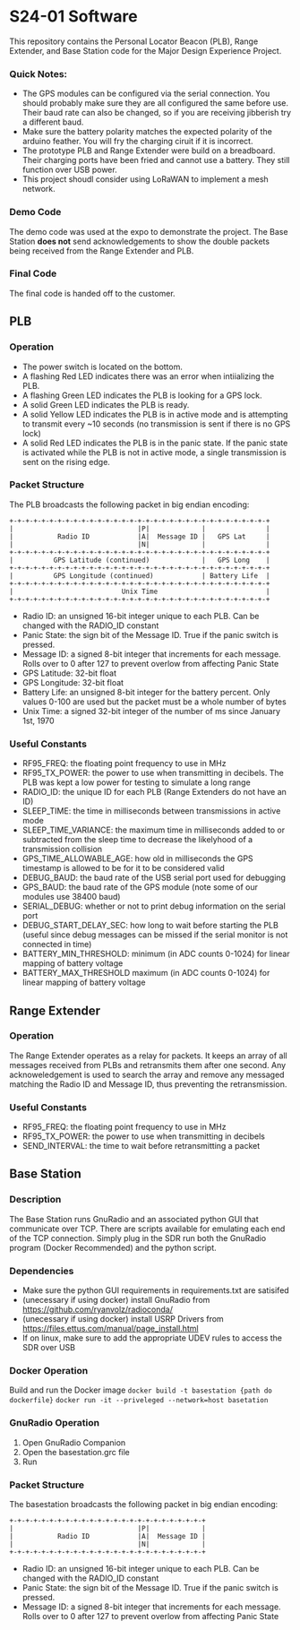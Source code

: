 S24-01 Software
===============

This repository contains the Personal Locator Beacon (PLB), Range Extender, and Base Station code for the Major Design Experience Project.

### Quick Notes:
- The GPS modules can be configured via the serial connection. You should probably make sure they are all configured the same before use. Their baud rate can also be changed, so if you are receiving jibberish try a different baud.
- Make sure the battery polarity matches the expected polarity of the arduino feather. You will fry the charging ciruit if it is incorrect.
- The prototype PLB and Range Extender were build on a breadboard. Their charging ports have been fried and cannot use a battery. They still function over USB power.
- This project shoudl consider using LoRaWAN to implement a mesh network.

### Demo Code
The demo code was used at the expo to demonstrate the project. The Base Station **does not** send acknowledgements to show the double packets being received from the Range Extender and PLB.

### Final Code
The final code is handed off to the customer. 

PLB
---
### Operation
- The power switch is located on the bottom.
- A flashing Red LED indicates there was an error when intiializing the PLB.
- A flashing Green LED indicates the PLB is looking for a GPS lock.
- A solid Green LED indicates the PLB is ready.
- A solid Yellow LED indicates the PLB is in active mode and is attempting to transmit every ~10 seconds (no transmission is sent if there is no GPS lock)
- A solid Red LED indicates the PLB is in the panic state. If the panic state is activated while the PLB is not in active mode, a single transmission is sent on the rising edge. 

### Packet Structure
The PLB broadcasts the following packet in big endian encoding:
```
+-+-+-+-+-+-+-+-+-+-+-+-+-+-+-+-+-+-+-+-+-+-+-+-+-+-+-+-+-+-+-+-+
|                               |P|             |               |
|           Radio ID            |A|  Message ID |   GPS Lat     |
|                               |N|             |               |
+-+-+-+-+-+-+-+-+-+-+-+-+-+-+-+-+-+-+-+-+-+-+-+-+-+-+-+-+-+-+-+-+
|          GPS Latitude (continued)             |   GPS Long    |
+-+-+-+-+-+-+-+-+-+-+-+-+-+-+-+-+-+-+-+-+-+-+-+-+-+-+-+-+-+-+-+-+
|          GPS Longitude (continued)            | Battery Life  |
+-+-+-+-+-+-+-+-+-+-+-+-+-+-+-+-+-+-+-+-+-+-+-+-+-+-+-+-+-+-+-+-+
|                           Unix Time                           |
+-+-+-+-+-+-+-+-+-+-+-+-+-+-+-+-+-+-+-+-+-+-+-+-+-+-+-+-+-+-+-+-+
```

- Radio ID: an unsigned 16-bit integer unique to each PLB. Can be changed with the RADIO_ID constant
- Panic State: the sign bit of the Message ID. True if the panic switch is pressed. 
- Message ID: a signed 8-bit integer that increments for each message. Rolls over to 0 after 127 to prevent overlow from affecting Panic State
- GPS Latitude: 32-bit float
- GPS Longitude: 32-bit float
- Battery Life: an unsigned 8-bit integer for the battery percent. Only values 0-100 are used but the packet must be a whole number of bytes
- Unix Time: a signed 32-bit integer of the number of ms since January 1st, 1970

### Useful Constants
- RF95_FREQ: the floating point frequency to use in MHz
- RF95_TX_POWER: the power to use when transmitting in decibels. The PLB was kept a low power for testing to simulate a long range
- RADIO_ID: the unique ID for each PLB (Range Extenders do not have an ID)
- SLEEP_TIME: the time in milliseconds between transmissions in active mode
- SLEEP_TIME_VARIANCE: the maximum time in milliseconds added to or subtracted from the sleep time to decrease the likelyhood of a transmission collision
- GPS_TIME_ALLOWABLE_AGE: how old in milliseconds the GPS timestamp is allowed to be for it to be considered valid
- DEBUG_BAUD: the baud rate of the USB serial port used for debugging
- GPS_BAUD: the baud rate of the GPS module (note some of our modules use 38400 baud)
- SERIAL_DEBUG: whether or not to print debug information on the serial port
- DEBUG_START_DELAY_SEC: how long to wait before starting the PLB (useful since debug messages can be missed if the serial monitor is not connected in time)
- BATTERY_MIN_THRESHOLD: minimum (in ADC counts 0-1024) for linear mapping of battery voltage
- BATTERY_MAX_THRESHOLD maximum (in ADC counts 0-1024) for linear mapping of battery voltage

Range Extender
--------------
### Operation
The Range Extender operates as a relay for packets. It keeps an array of all messages received from PLBs and retransmits them after one second. Any acknoweledgement is used to search the array and remove any messaged matching the Radio ID and Message ID, thus preventing the retransmission.

### Useful Constants
- RF95_FREQ: the floating point frequency to use in MHz
- RF95_TX_POWER: the power to use when transmitting in decibels
- SEND_INTERVAL: the time to wait before retransmitting a packet

Base Station
------------
### Description
The Base Station runs GnuRadio and an associated python GUI that communicate over TCP. There are scripts available for emulating each end of the TCP connection.
Simply plug in the SDR run both the GnuRadio program (Docker Recommended) and the python script.

### Dependencies
- Make sure the python GUI requirements in requirements.txt are satisifed
- (unecessary if using docker) install GnuRadio from https://github.com/ryanvolz/radioconda/
- (unecessary if using docker) install USRP Drivers from https://files.ettus.com/manual/page_install.html
- If on linux, make sure to add the appropriate UDEV rules to access the SDR over USB

### Docker Operation
Build and run the Docker image
`docker build -t basestation {path do dockerfile}`
`docker run -it --priveleged --network=host basetation`

### GnuRadio Operation
1. Open GnuRadio Companion
2. Open the basestation.grc file
3. Run 


### Packet Structure
The basestation broadcasts the following packet in big endian encoding:
```
+-+-+-+-+-+-+-+-+-+-+-+-+-+-+-+-+-+-+-+-+-+-+-+-+
|                               |P|             |
|           Radio ID            |A|  Message ID |
|                               |N|             |
+-+-+-+-+-+-+-+-+-+-+-+-+-+-+-+-+-+-+-+-+-+-+-+-+
```

- Radio ID: an unsigned 16-bit integer unique to each PLB. Can be changed with the RADIO_ID constant
- Panic State: the sign bit of the Message ID. True if the panic switch is pressed. 
- Message ID: a signed 8-bit integer that increments for each message. Rolls over to 0 after 127 to prevent overlow from affecting Panic State